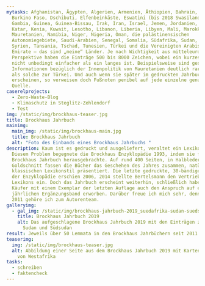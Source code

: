 ```yaml
---
mytasks: Afghanistan, Ägypten, Algerien, Armenien, Äthiopien, Bahrain, Brunei,
  Burkino Faso, Dschibuti, Elfenbeinkäste, Eswatini (bis 2018 Swasiland),
  Gambia, Guinea, Guinea-Bissau, Irak, Iran, Israel, Jemen, Jordanien, Kamerun,
  Katar, Kenia, Kuwait, Lesotho, Libanon, Liberia, Libyen, Mali, Marokko,
  Mauretanien, Namibia, Niger, Nigeria, Oman, die palästinensischen
  Autonomiegebiete, Saudi-Arabien, Senegal, Somalia, Südafrika, Sudan, Südsudan,
  Syrien, Tansania, Tschad, Tunesien, Türkei und die Vereinigten Arabischen
  Emirate – das sind „meine“ Länder. Je nach Wichtigkeit aus mitteleuropäischer
  Perspektive haben die Einträge 500 bis 8000 Zeichen, wobei ein kurzes Lemma
  nicht unbedingt einfacher als ein langes ist. Beispielsweise sind gesicherte
  Informationen bezüglich der Innenpolitik von Mauretanien deutlich rarer gesät
  als solche zur Türkei. Und auch wenn sie später im gedruckten Jahrbuch nicht
  erscheinen, so verweisen doch Fußnoten penibel auf jede einzelne genutzte
  Quelle.
caserelprojects:
  - Zero-Waste-Blog
  - Klimaschutz in Steglitz-Zehlendorf
  - Test
img: /static/img/brockhaus-teaser.jpg
title: Brockhaus Jahrbuch
mainimg:
  main_img: /static/img/brockhaus-main.jpg
  title: Brockhaus Jahrbuch
  alt: "Foto des Einbands eines Brockhaus Jahrbuchs "
description: Kaum ist es gedruckt und ausgeliefert, veraltet ein Lexikon schon.
  Diesem Problem begegnete die Brockhaus Enzyklopädie 1993, indem sie fortan ein
  Brockhaus Jahrbuch herausgebrachte. Auf rund 400 Seiten, in Halbleder und mit
  Goldschnitt fassen die Bücher das Geschehen des Jahres zusammen, natürlich im
  klassischen Lexikonstil präsentiert. Die letzte gedruckte, 30-bändige Ausgabe
  der Enzyklopädie erschien 2006, 2014 stellte Bertelsmann den Vertrieb des
  Lexikons ein. Doch das Jahrbuch erscheint weiterhin, schließlich haben die
  Käufer mit einem Exemplar der letzten Auflage auch den Anspruch auf einen
  jährlichen Ergänzungsband erworben. Darüber freue ich mich sehr, denn seit
  2011 gehöre ich zum Autorenteam.
galleryimg:
  - gal_img: /static/img/brockhaus-jahrbuch-2019_suedafrika-sudan-suedsudan.jpg
    title: Brockhaus Jahrbuch 2019
    alt: Das aufgeschlagene Brockhaus Jahrbuch 2019 mit den Einträgen zu Südafrika,
      Sudan und Südsudan
result: Jeweils über 50 Lemmata in den Brockhaus Jahrbüchern seit 2011
teaserimg:
  img: /static/img/brockhaus-teaser.jpg
  alt: Abbildung einer Seite aus dem Brockhaus Jahrbuch 2019 mit Kartenausschnitt
    von Westafrika
tasks:
  - schreiben
  - faktencheck
---
```

